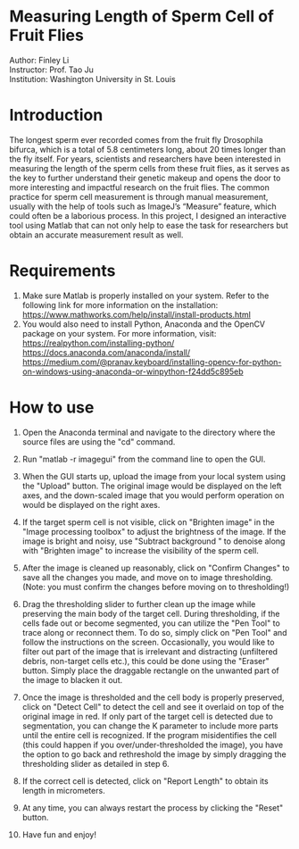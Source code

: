 # Measuring Length of Sperm Cell of Fruit Flies 
Author: Finley Li  <br />
Instructor: Prof. Tao Ju <br />
Institution: Washington University in St. Louis <br />

# Introduction 
The longest sperm ever recorded comes from the fruit fly Drosophila bifurca, which is a total of 5.8 centimeters long, about 20 times longer than the fly itself. For years, scientists and researchers have been interested in measuring the length of the sperm cells from these fruit flies, as it serves as the key to further understand their genetic makeup and opens the door to more interesting and impactful research on the fruit flies. The common practice for sperm cell measurement is through manual measurement, usually with the help of tools such as ImageJ’s “Measure” feature, which could often be a laborious process. In this project, I designed an interactive tool using Matlab that can not only help to ease the task for researchers but obtain an accurate measurement result as well.

# Requirements
1. Make sure Matlab is properly installed on your system. Refer to the following link for more information on the installation: https://www.mathworks.com/help/install/install-products.html <br />
2. You would also need to install Python, Anaconda and the OpenCV package on your system. For more information, visit: https://realpython.com/installing-python/ <br /> https://docs.anaconda.com/anaconda/install/ <br /> https://medium.com/@pranav.keyboard/installing-opencv-for-python-on-windows-using-anaconda-or-winpython-f24dd5c895eb 



# How to use
1. Open the Anaconda terminal and navigate to the directory where the source files are using the "cd" command. <br />

2. Run "matlab -r imagegui" from the command line to open the GUI. <br />

3. When the GUI starts up, upload the image from your local system using the "Upload" button. The original image would be displayed on the left axes, and the down-scaled image that you would perform operation on would be displayed on the right axes. <br />

4. If the target sperm cell is not visible, click on "Brighten image" in the "Image processing toolbox" to adjust the brightness of the image. If the image is bright and noisy, use "Subtract background " to denoise along with "Brighten image" to increase the visibility of the sperm cell.  <br />

5. After the image is cleaned up reasonably, click on "Confirm Changes" to save all the changes you made, and move on to image thresholding. (Note: you must confirm the changes before moving on to thresholding!)  <br />

6. Drag the thresholding slider to further clean up the image while preserving the main body of the target cell. During thresholding, if the cells fade out or become segmented, you can utilize the "Pen Tool" to trace along or reconnect them. To do so, simply click on "Pen Tool" and follow the instructions on the screen. Occasionally, you would like to filter out part of the image that is irrelevant and distracting (unfiltered debris, non-target cells etc.), this could be done using the "Eraser" button. Simply place the draggable rectangle on the unwanted part of the image to blacken it out.  <br />

7. Once the image is thresholded and the cell body is properly preserved, click on "Detect Cell" to detect the cell and see it overlaid on top of the original image in red. If only part of the target cell is detected due to segmentation, you can change the K parameter to include more parts until the entire cell is recognized. If the program misidentifies the cell (this could happen if you over/under-thresholded the image), you have the option to go back and rethreshold the image by simply dragging the thresholding slider as detailed in step 6. 

8. If the correct cell is detected, click on "Report Length" to obtain its length in micrometers. 

9. At any time, you can always restart the process by clicking the "Reset" button.  

10. Have fun and enjoy! 





